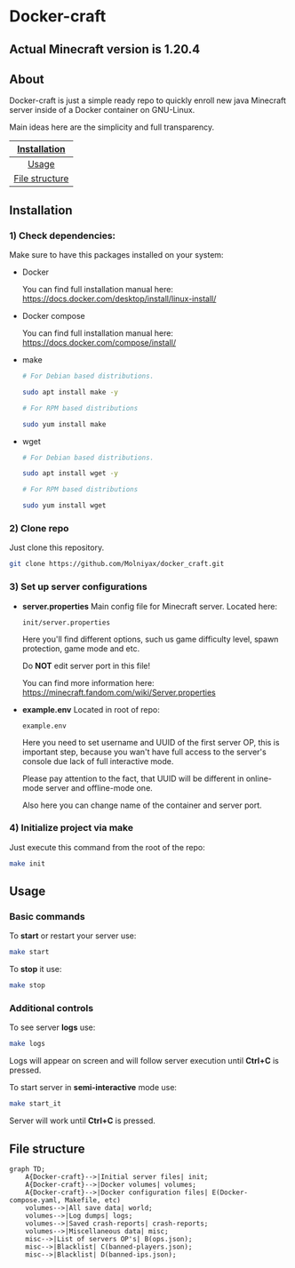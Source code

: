 # Docker-craft

## Actual Minecraft version is **1.20.4**

## About
Docker-craft is just a simple ready repo to quickly enroll  new java Minecraft server inside of a Docker container on GNU-Linux.

Main ideas here are the simplicity and full transparency.


|[Installation](#Installation)|
|:---:|
|[Usage](#Usage)|
|[File structure](#File-structure)|


## Installation
### 1) Check dependencies:
Make sure to have this packages installed on your system:
- Docker

	You can find full installation manual here:
	https://docs.docker.com/desktop/install/linux-install/

- Docker compose

	You can find full installation manual here:
	https://docs.docker.com/compose/install/

- make
	```bash
	# For Debian based distributions.
	
	sudo apt install make -y
	```
	```bash
	# For RPM based distributions
	
	sudo yum install make
	```

- wget
	```bash
	# For Debian based distributions.
	
	sudo apt install wget -y
	```
	```bash
	# For RPM based distributions
	
	sudo yum install wget
	```

### 2) Clone repo
Just clone this repository.
```bash
git clone https://github.com/Molniyax/docker_craft.git
```

### 3) Set up server configurations
- **server.properties**
	Main config file for Minecraft server.
	Located here:
	```Location
	init/server.properties
	```
	
	Here you'll find different options, such us game difficulty level, spawn protection, game mode and etc.
	 
	Do **NOT** edit server port in this file!
	
	You can find more information here:
	https://minecraft.fandom.com/wiki/Server.properties

- **example.env**
	Located in root of repo:
	```location
	example.env
	```
	
	Here you need to set username and UUID of the first server OP, this is important step, because you wan't have full access to the server's console due lack of full interactive mode.
	
	Please pay attention to the fact, that UUID will be different in online-mode server and offline-mode one.
	
	Also here you can change name of the container and server port.

### 4) Initialize project via make
Just execute this command from the root of the repo:
```bash
make init
```


## Usage
### Basic commands
To **start** or restart your server use:
```bash
make start
```

To **stop** it use: 
```bash
make stop
```

### Additional controls
To see server **logs** use:
```bash
make logs
```
Logs will appear on screen and will follow server execution until **Ctrl+C** is pressed.

To start server in **semi-interactive** mode use:
```bash
make start_it
```
Server will work until **Ctrl+C** is pressed.


## File structure

```mermaid
graph TD;
	A{Docker-craft}-->|Initial server files| init;
	A{Docker-craft}-->|Docker volumes| volumes;
	A{Docker-craft}-->|Docker configuration files| E(Docker-compose.yaml, Makefile, etc)
	volumes-->|All save data| world;
	volumes-->|Log dumps| logs;
	volumes-->|Saved crash-reports| crash-reports;
	volumes-->|Miscellaneous data| misc;
	misc-->|List of servers OP's| B(ops.json);
	misc-->|Blacklist| C(banned-players.json);
	misc-->|Blacklist| D(banned-ips.json);
```


